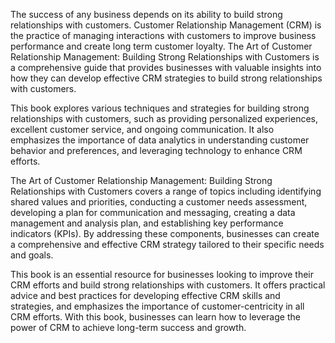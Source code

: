 The success of any business depends on its ability to build strong relationships with customers. Customer Relationship Management (CRM) is the practice of managing interactions with customers to improve business performance and create long term customer loyalty. The Art of Customer Relationship Management: Building Strong Relationships with Customers is a comprehensive guide that provides businesses with valuable insights into how they can develop effective CRM strategies to build strong relationships with customers.

This book explores various techniques and strategies for building strong relationships with customers, such as providing personalized experiences, excellent customer service, and ongoing communication. It also emphasizes the importance of data analytics in understanding customer behavior and preferences, and leveraging technology to enhance CRM efforts.

The Art of Customer Relationship Management: Building Strong Relationships with Customers covers a range of topics including identifying shared values and priorities, conducting a customer needs assessment, developing a plan for communication and messaging, creating a data management and analysis plan, and establishing key performance indicators (KPIs). By addressing these components, businesses can create a comprehensive and effective CRM strategy tailored to their specific needs and goals.

This book is an essential resource for businesses looking to improve their CRM efforts and build strong relationships with customers. It offers practical advice and best practices for developing effective CRM skills and strategies, and emphasizes the importance of customer-centricity in all CRM efforts. With this book, businesses can learn how to leverage the power of CRM to achieve long-term success and growth.
